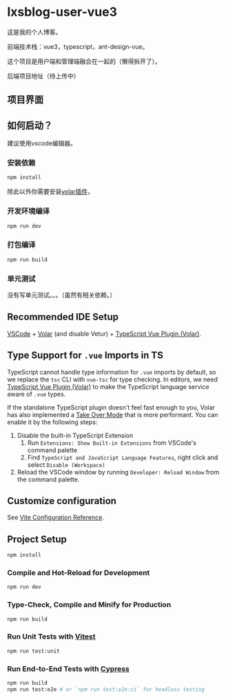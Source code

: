 # lxsblog-user-vue3

这是我的个人博客。

前端技术栈：vue3，typescript，ant-design-vue。

这个项目是用户端和管理端融合在一起的（懒得拆开了）。

后端项目地址（待上传中）

## 项目界面


## 如何启动？
建议使用vscode编辑器。
### 安装依赖

```sh
npm install
```

除此以外你需要安装[volar插件](https://marketplace.visualstudio.com/items?itemName=Vue.vscode-typescript-vue-plugin)，

### 开发环境编译

```sh
npm run dev
```

### 打包编译

```sh
npm run build
```
### 单元测试
没有写单元测试。。。（虽然有相关依赖。）

## Recommended IDE Setup

[VSCode](https://code.visualstudio.com/) + [Volar](https://marketplace.visualstudio.com/items?itemName=Vue.volar) (and disable Vetur) + [TypeScript Vue Plugin (Volar)](https://marketplace.visualstudio.com/items?itemName=Vue.vscode-typescript-vue-plugin).

## Type Support for `.vue` Imports in TS

TypeScript cannot handle type information for `.vue` imports by default, so we replace the `tsc` CLI with `vue-tsc` for type checking. In editors, we need [TypeScript Vue Plugin (Volar)](https://marketplace.visualstudio.com/items?itemName=Vue.vscode-typescript-vue-plugin) to make the TypeScript language service aware of `.vue` types.

If the standalone TypeScript plugin doesn't feel fast enough to you, Volar has also implemented a [Take Over Mode](https://github.com/johnsoncodehk/volar/discussions/471#discussioncomment-1361669) that is more performant. You can enable it by the following steps:

1. Disable the built-in TypeScript Extension
    1) Run `Extensions: Show Built-in Extensions` from VSCode's command palette
    2) Find `TypeScript and JavaScript Language Features`, right click and select `Disable (Workspace)`
2. Reload the VSCode window by running `Developer: Reload Window` from the command palette.

## Customize configuration

See [Vite Configuration Reference](https://vitejs.dev/config/).

## Project Setup

```sh
npm install
```

### Compile and Hot-Reload for Development

```sh
npm run dev
```

### Type-Check, Compile and Minify for Production

```sh
npm run build
```

### Run Unit Tests with [Vitest](https://vitest.dev/)

```sh
npm run test:unit
```

### Run End-to-End Tests with [Cypress](https://www.cypress.io/)

```sh
npm run build
npm run test:e2e # or `npm run test:e2e:ci` for headless testing
```

